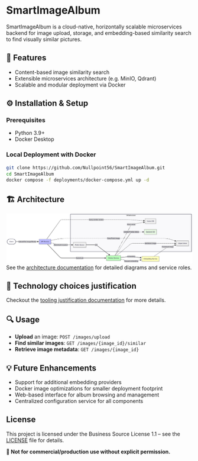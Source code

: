 # SmartImageAlbum

SmartImageAlbum is a cloud-native, horizontally scalable microservices backend for image upload, storage, and embedding-based similarity search to find visually similar pictures.

## 🚀 Features

* Content-based image similarity search
* Extensible microservices architecture (e.g. MinIO, Qdrant)
* Scalable and modular deployment via Docker

## ⚙️ Installation & Setup

### Prerequisites

* Python 3.9+
* Docker Desktop

### Local Deployment with Docker

```bash
git clone https://github.com/Nullpoint56/SmartImageAlbum.git
cd SmartImageAlbum
docker compose -f deployments/docker-compose.yml up -d
```

## 🏗️ Architecture
![SmartImageAlbum Architecture](./docs/sources/architecture/architecture_diagram.png)
See the [architecture documentation](./docs/architecture_documentation.md) for detailed diagrams and service roles.

## 📄 Technology choices justification

Checkout the [tooling justification documentation](./docs/tooling_justification.md) for more details.


## 🔍 Usage

* **Upload** an image: `POST /images/upload`
* **Find similar images**: `GET /images/{image_id}/similar`
* **Retrieve image metadata**: `GET /images/{image_id}`

## 💡 Future Enhancements

* Support for additional embedding providers
* Docker image optimizations for smaller deployment footprint
* Web-based interface for album browsing and management
* Centralized configuration service for all components

## License
This project is licensed under the Business Source License 1.1 – see the [LICENSE](./LICENSE) file for details.

**🚫 Not for commercial/production use without explicit permission.**
